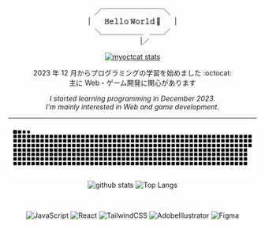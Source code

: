 <div align="center">

／￣￣￣￣￣￣￣￣￣＼  
|　　**𝙷𝚎𝚕𝚕𝚘 𝚆𝚘𝚛𝚕𝚍 🚀**　　|  
＼＿＿＿＿＿＿　＿＿／  
 　 　　 |／

<a href="https://myoctocat.com/"><img alt="myoctcat stats" height="200px" src="https://github.com/kagomen/kagomen/assets/154225199/ca01b64c-7a2b-43db-a1e9-c013bb6ce4d9"></a>

2023 年 12 月からプログラミングの学習を始めました :octocat:  
主に Web・ゲーム開発に関心があります  

_I started learning programming in December 2023._  
_I'm mainly interested in Web and game development._  

---

<a href="https://github.com/Platane/snk">
<picture>
  <source media="(prefers-color-scheme: dark)" srcset="./img/snake-dark.svg" />
  <source media="(prefers-color-scheme: light)" srcset="./img/snake.svg" />
  <img alt="github-snake" src="./img/snake.svg" width="640px"/>
</picture>
</a>

 <img alt="github stats" height="150px" src="https://github-readme-stats.vercel.app/api?username=kagomen&hide_title=true&text_color=777&bg_color=00000000&theme=gotham" />
 <img alt="Top Langs" height="150px" src="https://github-readme-stats.vercel.app/api/top-langs/?username=kagomen&layout=compact&show_icons=true&card_width=382&title_color=777&text_color=777&bg_color=00000000&theme=gotham" />

&nbsp;

![JavaScript](https://img.shields.io/badge/-JavaScript-F7DF1E.svg?logo=javascript&logoColor=fff&textColor=fff)
![React](https://img.shields.io/badge/-React-61DAFB.svg?logo=react&logoColor=fff)
![TailwindCSS](https://img.shields.io/badge/-Tailwind_CSS-06B6D4.svg?logo=tailwindcss&logoColor=fff)
![AdobeIllustrator](https://img.shields.io/badge/-Illustrator-FF9A00.svg?logo=adobeillustrator&logoColor=fff)
![Figma](https://img.shields.io/badge/-Figma-F24E1E.svg?logo=figma&logoColor=fff)
</div>
